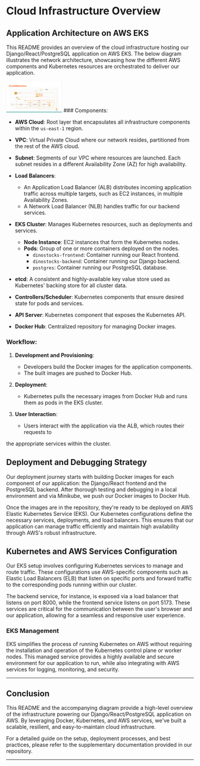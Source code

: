 # Cloud Infrastructure Overview

## Application Architecture on AWS EKS

This README provides an overview of the cloud infrastructure hosting our Django/React/PostgreSQL application on AWS EKS. The below diagram illustrates the network architecture, showcasing how the different AWS components and Kubernetes resources are orchestrated to deliver our application.

 <img src="/static/aws_eks.png" width="150" />
### Components:

- **AWS Cloud**: Root layer that encapsulates all infrastructure components within the `us-east-1` region.

- **VPC**: Virtual Private Cloud where our network resides, partitioned from the rest of the AWS cloud.

- **Subnet**: Segments of our VPC where resources are launched. Each subnet resides in a different Availability Zone (AZ) for high availability.

- **Load Balancers**: 
  - An Application Load Balancer (ALB) distributes incoming application traffic across multiple targets, such as EC2 instances, in multiple Availability Zones.
  - A Network Load Balancer (NLB) handles traffic for our backend services.

- **EKS Cluster**: Manages Kubernetes resources, such as deployments and services.

  - **Node Instance**: EC2 instances that form the Kubernetes nodes.
  - **Pods**: Group of one or more containers deployed on the nodes.
    - `dinostocks-frontend`: Container running our React frontend.
    - `dinostocks-backend`: Container running our Django backend.
    - `postgres`: Container running our PostgreSQL database.

- **etcd**: A consistent and highly-available key value store used as Kubernetes' backing store for all cluster data.

- **Controllers/Scheduler**: Kubernetes components that ensure desired state for pods and services.

- **API Server**: Kubernetes component that exposes the Kubernetes API.

- **Docker Hub**: Centralized repository for managing Docker images.

### Workflow:

1. **Development and Provisioning**:
   - Developers build the Docker images for the application components.
   - The built images are pushed to Docker Hub.
   
2. **Deployment**:
   - Kubernetes pulls the necessary images from Docker Hub and runs them as pods in the EKS cluster.

3. **User Interaction**:
   - Users interact with the application via the ALB, which routes their requests to

the appropriate services within the cluster.

## Deployment and Debugging Strategy

Our deployment journey starts with building Docker images for each component of our application: the Django/React frontend and the PostgreSQL backend. After thorough testing and debugging in a local environment and via Minikube, we push our Docker images to Docker Hub.

Once the images are in the repository, they're ready to be deployed on AWS Elastic Kubernetes Service (EKS). Our Kubernetes configurations define the necessary services, deployments, and load balancers. This ensures that our application can manage traffic efficiently and maintain high availability through AWS's robust infrastructure.

## Kubernetes and AWS Services Configuration

Our EKS setup involves configuring Kubernetes services to manage and route traffic. These configurations use AWS-specific components such as Elastic Load Balancers (ELB) that listen on specific ports and forward traffic to the corresponding pods running within our cluster.

The backend service, for instance, is exposed via a load balancer that listens on port 8000, while the frontend service listens on port 5173. These services are critical for the communication between the user's browser and our application, allowing for a seamless and responsive user experience.

### EKS Management

EKS simplifies the process of running Kubernetes on AWS without requiring the installation and operation of the Kubernetes control plane or worker nodes. This managed service provides a highly available and secure environment for our application to run, while also integrating with AWS services for logging, monitoring, and security.

---

## Conclusion

This README and the accompanying diagram provide a high-level overview of the infrastructure powering our Django/React/PostgreSQL application on AWS. By leveraging Docker, Kubernetes, and AWS services, we've built a scalable, resilient, and easy-to-maintain cloud infrastructure.

For a detailed guide on the setup, deployment processes, and best practices, please refer to the supplementary documentation provided in our repository.

---


